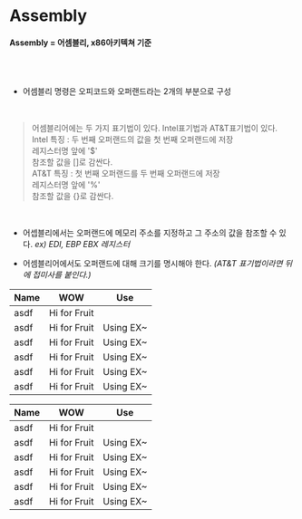 # Assembly
#### Assembly = 어셈블리, x86아키텍쳐 기준
<br><br>

- 어셈블리 명령은 오피코드와 오퍼랜드라는 2개의 부분으로 구성
<br>

> 어셈블리어에는 두 가지 표기법이 있다. Intel표기법과 AT&T표기법이 있다.  
Intel 특징 : 두 번째 오퍼랜드의 값을 첫 번째 오퍼랜드에 저장 <br> 레지스터명 앞에 '\$'  <br> 참조할 값을 []로 감싼다.  
AT&T 특징 : 첫 번째 오퍼랜드를 두 번째 오퍼랜드에 저장 <br> 레지스터명 앞에 '\%' <br> 참조할 값을 {}로 감싼다.

<br>

- 어셉블리에서는 오퍼랜드에 메모리 주소를 지정하고 그 주소의 값을 참조할 수 있다. _ex) EDI, EBP EBX 레지스터_  

- 어셈블리어에서도 오퍼랜드에 대해 크기를 명시해야 한다. 
 _(AT&T 표기법이라면 뒤에 접미사를 붙인다.)_  
 
| Name | WOW | Use |
| -     | :------: | --------|
| asdf | Hi for Fruit ||  
| asdf | Hi for Fruit |Using EX~|           
| asdf | Hi for Fruit |Using EX~|            
| asdf | Hi for Fruit |Using EX~|          
| asdf | Hi for Fruit |Using EX~|            
| asdf | Hi for Fruit |Using EX~|









| Name | WOW | Use |
| -     | :------: | --------|
| asdf | Hi for Fruit ||  
| asdf | Hi for Fruit |Using EX~|           
| asdf | Hi for Fruit |Using EX~|            
| asdf | Hi for Fruit |Using EX~|          
| asdf | Hi for Fruit |Using EX~|            
| asdf | Hi for Fruit |Using EX~|